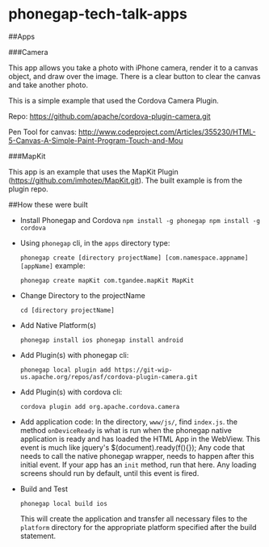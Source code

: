 phonegap-tech-talk-apps
=======================


##Apps

###Camera

This app allows you take a photo with iPhone camera, render it to a canvas object, and draw over the image.  There is a clear button to clear the canvas and take another photo.

This is a simple example that used the Cordova Camera Plugin.

Repo: https://github.com/apache/cordova-plugin-camera.git

Pen Tool for canvas:
http://www.codeproject.com/Articles/355230/HTML-5-Canvas-A-Simple-Paint-Program-Touch-and-Mou

###MapKit

This app is an example that uses the MapKit Plugin (https://github.com/imhotep/MapKit.git).  The built example is from the plugin repo.


##How these were built
  - Install Phonegap and Cordova
    `
      npm install -g phonegap
      npm install -g cordova
    `

  - Using `phonegap` cli, in the `apps` directory type:

    `
      phonegap create [directory projectName] [com.namespace.appname] [appName]
    `
    example:

    `
      phonegap create mapKit com.tgandee.mapKit MapKit
    `

  - Change Directory to the projectName

    `
      cd [directory projectName]
    `

  - Add Native Platform(s)

    `
      phonegap install ios
      phonegap install android
    `

  - Add Plugin(s) with phonegap cli:

    `
      phonegap local plugin add https://git-wip-us.apache.org/repos/asf/cordova-plugin-camera.git
    `

  - Add Plugin(s) with cordova cli:

    `
      cordova plugin add org.apache.cordova.camera
    `

  - Add application code:
    In the directory, `www/js/`, find `index.js`.  the method `onDeviceReady` is what is run when the phonegap native application is ready and has loaded the HTML App in the WebView.  This event is much like jquery's $(document).ready(f(){}); Any code that needs to call the native phonegap wrapper, needs to happen after this initial event. If your app has an `init` method, run that here.  Any loading screens should run by default, until this event is fired.

  - Build and Test

    `
      phonegap local build ios
    `

    This will create the application and transfer all necessary files to the `platform` directory for the appropriate platform specified after the build statement.


